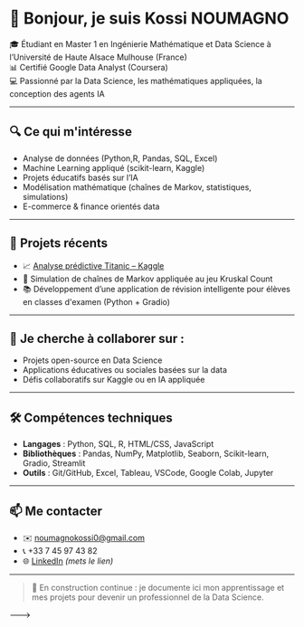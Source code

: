 # 👋 Bonjour, je suis Kossi NOUMAGNO

🎓 Étudiant en Master 1 en Ingénierie Mathématique et Data Science à l’Université de Haute Alsace Mulhouse (France)  
📊 Certifié Google Data Analyst (Coursera)  
💻 Passionné par la Data Science, les mathématiques appliquées, la conception des agents IA

---

## 🔍 Ce qui m'intéresse
- Analyse de données (Python,R, Pandas, SQL, Excel)
- Machine Learning appliqué (scikit-learn, Kaggle)
- Projets éducatifs basés sur l’IA
- Modélisation mathématique (chaînes de Markov, statistiques, simulations)
- E-commerce & finance orientés data

---

## 🚀 Projets récents
- 📈 [Analyse prédictive Titanic – Kaggle](https://www.kaggle.com/) 
- 🧠 Simulation de chaînes de Markov appliquée au jeu Kruskal Count
- 📚 Développement d’une application de révision intelligente pour élèves en classes d'examen (Python + Gradio)

---

## 🤝 Je cherche à collaborer sur :
- Projets open-source en Data Science
- Applications éducatives ou sociales basées sur la data
- Défis collaboratifs sur Kaggle ou en IA appliquée

---

## 🛠️ Compétences techniques
- **Langages** : Python, SQL, R, HTML/CSS, JavaScript
- **Bibliothèques** : Pandas, NumPy, Matplotlib, Seaborn, Scikit-learn, Gradio, Streamlit
- **Outils** : Git/GitHub, Excel, Tableau, VSCode, Google Colab, Jupyter

---

## 📫 Me contacter
- ✉️ noumagnokossi0@gmail.com  
- 📞 +33 7 45 97 43 82  
- 🌐 [LinkedIn](https://www.linkedin.com/in/ton-profil) *(mets le lien)*

---

> 🚧 En construction continue : je documente ici mon apprentissage et mes projets pour devenir un professionnel de la Data Science.

--->
